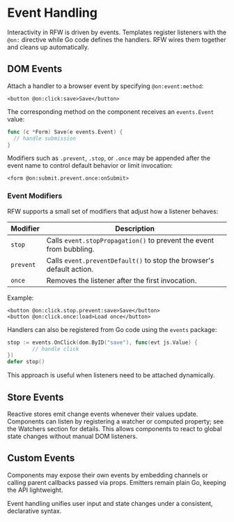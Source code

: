 # Event Handling

Interactivity in RFW is driven by events. Templates register listeners with the `@on:` directive while Go code defines the handlers. RFW wires them together and cleans up automatically.

## DOM Events

Attach a handler to a browser event by specifying `@on:event:method`:

```rtml
<button @on:click:save>Save</button>
```

The corresponding method on the component receives an `events.Event` value:

```go
func (c *Form) Save(e events.Event) {
  // handle submission
}
```

Modifiers such as `.prevent`, `.stop`, or `.once` may be appended after the event name to control default behavior or limit invocation:

```rtml
<form @on:submit.prevent.once:onSubmit>
```

### Event Modifiers

RFW supports a small set of modifiers that adjust how a listener behaves:

| Modifier | Description |
|----------|-------------|
| `stop` | Calls `event.stopPropagation()` to prevent the event from bubbling. |
| `prevent` | Calls `event.preventDefault()` to stop the browser's default action. |
| `once` | Removes the listener after the first invocation. |

Example:

```rtml
<button @on:click.stop.prevent:save>Save</button>
<button @on:click.once:load>Load once</button>
```

Handlers can also be registered from Go code using the `events` package:

```go
stop := events.OnClick(dom.ByID("save"), func(evt js.Value) {
        // handle click
})
defer stop()
```

This approach is useful when listeners need to be attached dynamically.

## Store Events

Reactive stores emit change events whenever their values update. Components can listen by registering a watcher or computed property; see the Watchers section for details. This allows components to react to global state changes without manual DOM listeners.

## Custom Events

Components may expose their own events by embedding channels or calling parent callbacks passed via props. Emitters remain plain Go, keeping the API lightweight.

Event handling unifies user input and state changes under a consistent, declarative syntax.
